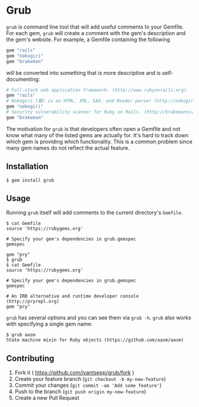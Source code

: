 # Grub

`grub` is command line tool that will add useful comments to your Gemfile. For each gem, `grub` will create a comment with the gem's description and the gem's website. For example, a Gemfile containing the following

```ruby
gem "rails"
gem "nokogiri"
gem "brakeman"
```

will be converted into something that is more descriptive and is self-documenting:

```ruby
# Full-stack web application framework. (http://www.rubyonrails.org)
gem "rails"
# Nokogiri (鋸) is an HTML, XML, SAX, and Reader parser (http://nokogiri.org)
gem "nokogiri"
# Security vulnerability scanner for Ruby on Rails. (http://brakemanscanner.org)
gem "brakeman"
```

The motivation for `grub` is that developers often open a Gemfile and not know what many of the listed gems are actually for. It's hard to track down which gem is providing which functionality. This is a common problem since many gem names do not reflect the actual feature.

## Installation

```
$ gem install grub
```

## Usage

Running `grub` itself will add comments to the current directory's `Gemfile`.

```
$ cat Gemfile
source 'https://rubygems.org'

# Specify your gem's dependencies in grub.gemspec
gemspec

gem "pry"
$ grub
$ cat Gemfile
source 'https://rubygems.org'

# Specify your gem's dependencies in grub.gemspec
gemspec

# An IRB alternative and runtime developer console (http://pryrepl.org)
gem "pry"
```

`grub` has several options and you can see them via `grub -h`. `grub` also works with specifying a single gem name:

```
$ grub aasm
State machine mixin for Ruby objects (https://github.com/aasm/aasm)
```

## Contributing

1. Fork it ( https://github.com/ivantsepp/grub/fork )
2. Create your feature branch (`git checkout -b my-new-feature`)
3. Commit your changes (`git commit -am 'Add some feature'`)
4. Push to the branch (`git push origin my-new-feature`)
5. Create a new Pull Request
